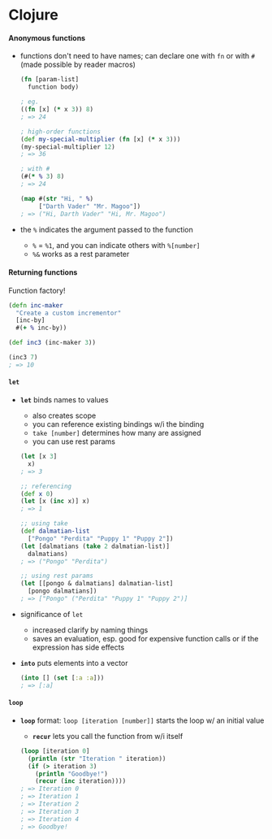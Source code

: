 # Clojure

#### Anonymous functions

* functions don't need to have names; can declare one with `fn` or with `#` (made possible by reader macros)
  ```clojure
  (fn [param-list]
    function body)

  ; eg.
  ((fn [x] (* x 3)) 8)
  ; => 24

  ; high-order functions
  (def my-special-multiplier (fn [x] (* x 3)))
  (my-special-multiplier 12)
  ; => 36

  ; with #
  (#(* % 3) 8)
  ; => 24

  (map #(str "Hi, " %)
       ["Darth Vader" "Mr. Magoo"])
  ; => ("Hi, Darth Vader" "Hi, Mr. Magoo")
  ```

* the `%` indicates the argument passed to the function
  - `%` = `%1`, and you can indicate others with `%[number]`
  - `%&` works as a rest parameter

#### Returning functions

Function factory!

```clojure
(defn inc-maker
  "Create a custom incrementor"
  [inc-by]
  #(+ % inc-by))

(def inc3 (inc-maker 3))

(inc3 7)
; => 10
```

#### `let`

* __`let`__ binds names to values
  - also creates scope
  - you can reference existing bindings w/i the binding
  - `take [number]` determines how many are assigned
  - you can use rest params

  ```clojure
  (let [x 3]
    x)
  ; => 3

  ;; referencing
  (def x 0)
  (let [x (inc x)] x)
  ; => 1

  ;; using take
  (def dalmatian-list
    ["Pongo" "Perdita" "Puppy 1" "Puppy 2"])
  (let [dalmatians (take 2 dalmatian-list)]
    dalmatians)
  ; => ("Pongo" "Perdita")

  ;; using rest params
  (let [[pongo & dalmatians] dalmatian-list]
    [pongo dalmatians])
  ; => ["Pongo" ("Perdita" "Puppy 1" "Puppy 2")]
  ```

* significance of `let`
  - increased clarify by naming things
  - saves an evaluation, esp. good for expensive function calls or if the expression has side effects

* __`into`__ puts elements into a vector
  ```clojure
  (into [] (set [:a :a]))
  ; => [:a]
  ```

#### `loop`

* __`loop`__ format: `loop [iteration [number]]` starts the loop w/ an initial value
  - __`recur`__ lets you call the function from w/i itself

  ```clojure
  (loop [iteration 0]
    (println (str "Iteration " iteration))
    (if (> iteration 3)
      (println "Goodbye!")
      (recur (inc iteration))))
  ; => Iteration 0
  ; => Iteration 1
  ; => Iteration 2
  ; => Iteration 3
  ; => Iteration 4
  ; => Goodbye!
  ```
